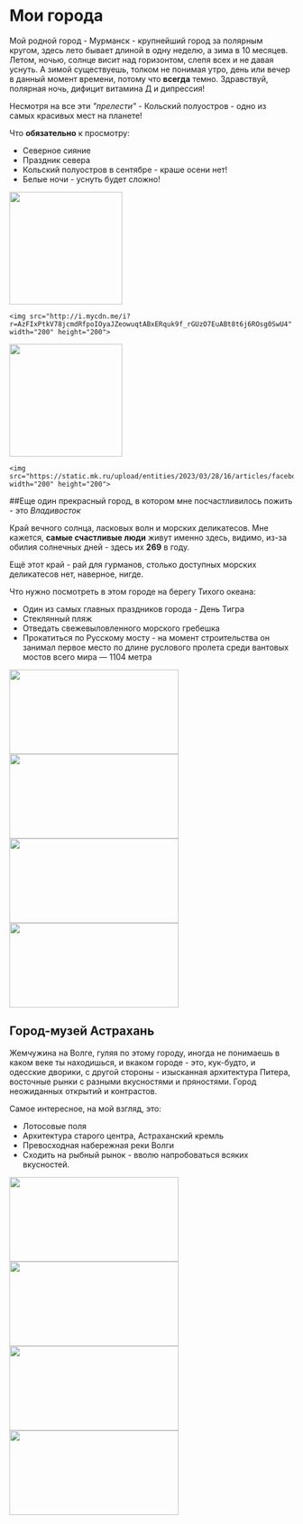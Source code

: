 # Мои города 

Мой родной город - Мурманск - крупнейший город за полярным кругом, здесь лето бывает длиной в одну неделю, а зима в 10 месяцев. Летом, ночью,  солнце висит над горизонтом, слепя всех и не давая уснуть. А зимой существуешь, толком не понимая утро, день или вечер в данный момент времени, потому что **всегда** темно. Здравствуй, полярная ночь, дифицит витамина Д и дипрессия!

Несмотря на все эти _"прелести"_ - Кольский полуостров - одно из самых красивых мест на планете! 

Что  **обязательно** к просмотру:
 -  Северное сияние
 -  Праздник севера
 -  Кольский полуостров в сентябре - краше осени нет!
 -  Белые ночи - уснуть будет сложно!
  
 <p>                                           
    <img src="https://static.tildacdn.com/tild6166-6338-4062-b536-333432653234/i.jpg" width="200" height="200">

    <img src="http://i.mycdn.me/i?r=AzFIxPtkV78jcmdRfpoIOyaJZeowuqtABxERquk9f_rGUzO7EuABt8t6j6ROsg0SwU4" width="200" height="200">
</p>

                                                          
 <p>                                         
    <img src="https://cs.pikabu.ru/post_img/big/2013/07/13/7/1373712017_1656637261.jpg" width="200" height="200">

    <img src="https://static.mk.ru/upload/entities/2023/03/28/16/articles/facebookPicture/5b/c2/a9/9d/d04fea88c917dd3800b867ffd8061298.jpg" width="200" height="200">
 </p>

##Еще один прекрасный город, в котором мне посчастливилось пожить - это _Владивосток_

Край вечного солнца, ласковых волн и морских деликатесов.
Мне кажется, **самые счастливые люди** живут именно здесь, видимо, из-за обилия солнечных дней - здесь их **269** в году. 

Ещё этот край - рай для гурманов, столько доступных морских деликатесов нет, наверное, нигде.
 
 Что нужно посмотреть в этом городе на берегу Тихого океана:

  - Один из самых главных праздников города - День Тигра
  - Стеклянный пляж
  - Отведать свежевыловленного морского гребешка
  - Прокатиться по Русскому мосту - на момент строительства он занимал первое место по длине руслового пролета среди вантовых мостов всего мира — 1104 метра
  

  <img src="https://cdn.fishki.net/upload/post/2018/10/01/2720454/0f284b70c0606d3194fc3f1a1ee30814f172461b.jpg" width="300" height="150">

<img src="https://img.1tv.com/img/2021-07-19/fmt_96_24_1627036416_shutterstock_748468777.jpg" width="300" height="150">


                                                          
                                          
<img src="https://s11.stc.yc.kpcdn.net/share/i/12/11455468/wr-960.webp" width="300" height="150">

<img src="https://sportishka.com/uploads/posts/2022-11/1667575671_7-sportishka-com-p-vantovii-most-na-ostrov-russkii-vkontakte-7.jpg" width="300" height="150">

## Город-музей Астрахань
Жемчужина на Волге, гуляя по этому городу, иногда не понимаешь в каком веке ты находишься, и вкаком городе - это,  кук-будто, и одесские дворики, с другой стороны - изысканная архитектура Питера, восточные рынки с разными вкусностями и пряностями. Город неожиданных открытий и контрастов.

Самое интересное, на мой взгляд, это:

 - Лотосовые поля
 - Архитектура старого центра, Астраханский кремль
 - Превосходная набережная реки Волги
 - Сходить на рыбный рынок - вволю напробоваться всяких вкусностей.

<img src="https://static.tildacdn.com/tild6264-3466-4939-b933-396233623036/3314980.jpg" width="300" height="150">

<img src="http://magazin-1.com/uploads/photo/15162/89c2a4ee349e66fd6ba4be7eaf22300f.jpg" width="300" height="150">


                                                          
                                          
<img src="https://tripplanet.ru/wp-content/uploads/europe/russia/astrakhan/the-embankment.jpg" width="300" height="150">

<img src="https://c1.staticflickr.com/9/8846/17050513783_64930fd273_b.jpg" width="300" height="150">



